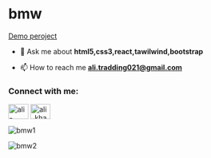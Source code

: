 # bmw

[Demo peroject](https://alikhazaeii.github.io/bmw/)
- 💬 Ask me about **html5,css3,react,tawilwind,bootstrap**

- 📫 How to reach me **ali.tradding021@gmail.com**

<h3 align="left">Connect with me:</h3>
<p align="left">
<a href="https://linkedin.com/in/ali-khazaei021" target="blank"><img align="center" src="https://raw.githubusercontent.com/rahuldkjain/github-profile-readme-generator/master/src/images/icons/Social/linked-in-alt.svg" alt="ali-khazaei021" height="30" width="40" /></a>
<a href="https://instagram.com/ali_khazaei_developer" target="blank"><img align="center" src="https://raw.githubusercontent.com/rahuldkjain/github-profile-readme-generator/master/src/images/icons/Social/instagram.svg" alt="ali_khazaei_developer" height="30" width="40" /></a>
</p>

![bmw1](https://github.com/user-attachments/assets/1e0fb527-f9dc-438c-871a-bc022cba52a4)



![bmw2](https://github.com/user-attachments/assets/e3c36748-c006-456f-832e-61e8b17ef177)

